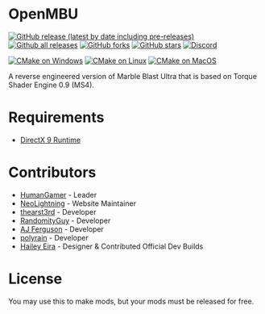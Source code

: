 # OpenMBU
[![GitHub release (latest by date including pre-releases)](https://img.shields.io/github/v/release/MBU-Team/OpenMBU?include_prereleases&label=Release)](https://github.com/MBU-Team/OpenMBU/releases)
[![Github all releases](https://img.shields.io/github/downloads/MBU-Team/OpenMBU/total?color=blue&label=Downloads)](https://GitHub.com/MBU-Team/OpenMBU/releases/)
[![GitHub forks](https://img.shields.io/github/forks/MBU-Team/OpenMBU?label=Forks)](https://GitHub.com/MBU-Team/OpenMBU/network/)
[![GitHub stars](https://img.shields.io/github/stars/MBU-Team/OpenMBU?label=Stars)](https://GitHub.com/MBU-Team/OpenMBU/stargazers/)
[![Discord](https://img.shields.io/discord/265605947144142848?color=5865F2&label=Discord&logo=discord&logoColor=white)](https://discord.gg/SBqT5AxBaY)

[![CMake on Windows](https://github.com/MBU-Team/OpenMBU/actions/workflows/cmake-windows.yml/badge.svg)](https://github.com/MBU-Team/OpenMBU/actions/workflows/cmake-windows.yml)
[![CMake on Linux](https://github.com/MBU-Team/OpenMBU/actions/workflows/cmake-linux.yml/badge.svg)](https://github.com/MBU-Team/OpenMBU/actions/workflows/cmake-linux.yml)
[![CMake on MacOS](https://github.com/MBU-Team/OpenMBU/actions/workflows/cmake-mac.yml/badge.svg)](https://github.com/MBU-Team/OpenMBU/actions/workflows/cmake-mac.yml)

A reverse engineered version of Marble Blast Ultra that is based on Torque Shader Engine 0.9 (MS4).

# Requirements
- [DirectX 9 Runtime](https://www.microsoft.com/en-ca/download/details.aspx?id=8109)

# Contributors
- [HumanGamer](https://github.com/HumanGamer) - Leader
- [NeoLightning](https://github.com/neolightning) - Website Maintainer
- [thearst3rd](https://github.com/thearst3rd) - Developer
- [RandomityGuy](https://github.com/RandomityGuy) - Developer
- [AJ Ferguson](https://github.com/AJ-Ferguson) - Developer
- [polyrain](https://github.com/polyrain) - Developer
- [Hailey Eira](https://github.com/HaileyEira) - Designer & Contributed Official Dev Builds

# License
You may use this to make mods, but your mods must be released for free.
